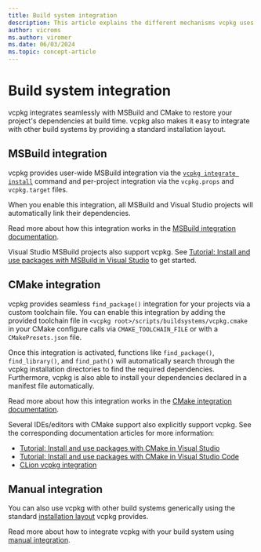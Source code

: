 ```yaml
---
title: Build system integration
description: This article explains the different mechanisms vcpkg uses to integrate with build systems.
author: vicroms
ms.author: viromer
ms.date: 06/03/2024
ms.topic: concept-article
---
```

# Build system integration

vcpkg integrates seamlessly with MSBuild and CMake to restore your project's
dependencies at build time. vcpkg also makes it easy to integrate with other
build systems by providing a standard installation layout.

## MSBuild integration

vcpkg provides user-wide MSBuild integration via the
[`vcpkg integrate install`](../commands/integrate.md#vcpkg-integrate-install)
command and per-project integration via the `vcpkg.props` and `vcpkg.target`
files.

When you enable this integration, all MSBuild and Visual Studio projects will automatically link their dependencies.

Read more about how this integration works in the [MSBuild integration
documentation](../users/buildsystems/msbuild-integration.md).

Visual Studio MSBuild projects also support vcpkg. See [Tutorial: Install and use packages with MSBuild in Visual Studio](../get_started/get-started-msbuild.md) to get started.

## CMake integration

vcpkg provides seamless `find_package()` integration for your projects via a
custom toolchain file. You can enable this integration by adding the provided
toolchain file in `<vcpkg root>/scripts/buildsystems/vcpkg.cmake` in your CMake
configure calls via `CMAKE_TOOLCHAIN_FILE` or with a `CMakePresets.json` file.

Once this integration is activated, functions like `find_package()`, `find_library()`, and `find_path()` will automatically search through the vcpkg installation directories to find the required dependencies. Furthermore, vcpkg is also able to install your dependencies
declared in a manifest file automatically.

Read more about how this integration works in the [CMake integration
documentation](../users/buildsystems/cmake-integration.md).

Several IDEs/editors with CMake support also explicitly support vcpkg. See the corresponding documentation articles for more information:

- [Tutorial: Install and use packages with CMake in Visual Studio](../get_started/get-started-vs.md)
- [Tutorial: Install and use packages with CMake in Visual Studio Code](../get_started/get-started-vscode.md)
- [CLion vcpkg integration](https://www.jetbrains.com/help/clion/package-management.html)

## Manual integration

You can also use vcpkg with other build systems generically using the standard [installation layout](../reference/installation-tree-layout.md) vcpkg provides.

Read more about how to integrate vcpkg with your build system using [manual
integration](../users/buildsystems/manual-integration.md).

